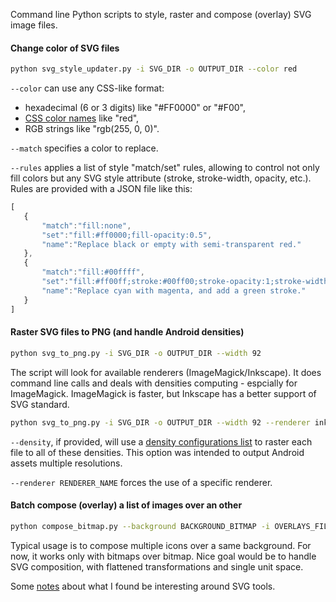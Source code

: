 Command line Python scripts to style, raster and compose (overlay) SVG image files.

#### Change color of SVG files
```bash
python svg_style_updater.py -i SVG_DIR -o OUTPUT_DIR --color red
```
`--color` can use any CSS-like format:
* hexadecimal (6 or 3 digits) like "#FF0000" or "#F00",
* [CSS color names](code/color_names.cfg) like "red",
* RGB strings like "rgb(255, 0, 0)".

`--match` specifies a color to replace.

`--rules` applies a list of style "match/set" rules, allowing to control not only fill colors but any SVG style attribute (stroke, stroke-width, opacity, etc.). Rules are provided with a JSON file like this:
 ```javascript
[
    {
        "match":"fill:none",
        "set":"fill:#ff0000;fill-opacity:0.5",
        "name":"Replace black or empty with semi-transparent red."
    },
    {
        "match":"fill:#00ffff",
        "set":"fill:#ff00ff;stroke:#00ff00;stroke-opacity:1;stroke-width:25;",
        "name":"Replace cyan with magenta, and add a green stroke."
    }
]
 ```

#### Raster SVG files to PNG (and handle Android densities)
```bash
python svg_to_png.py -i SVG_DIR -o OUTPUT_DIR --width 92
```
The script will look for available renderers (ImageMagick/Inkscape). It does command line calls and deals with densities computing - espcially for ImageMagick. ImageMagick is faster, but Inkscape has a better support of SVG standard.
```bash
python svg_to_png.py -i SVG_DIR -o OUTPUT_DIR --width 92 --renderer inkscape --density xhdpi
```
`--density`, if provided, will use a [density configurations list](code/densities.json) to raster each file to all of these densities. This option was intended to output Android assets multiple resolutions.

`--renderer RENDERER_NAME` forces the use of a specific renderer.

#### Batch compose (overlay) a list of images over an other
```bash
python compose_bitmap.py --background BACKGROUND_BITMAP -i OVERLAYS_FILES_DIR -o OUTPUT_DIR
```
Typical usage is to compose multiple icons over a same background.
For now, it works only with bitmaps over bitmap. Nice goal would be to handle SVG composition, with flattened transformations and single unit space.

 Some [notes](notes_about_svg.md) about what I found be interesting around SVG tools.
